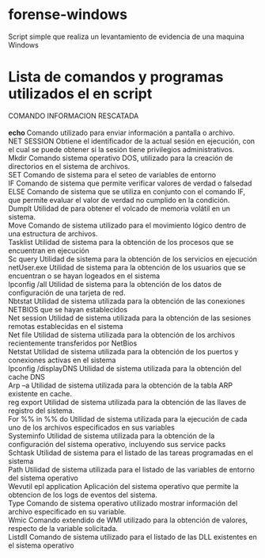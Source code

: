 # forense-windows
 Script simple que realiza un levantamiento de evidencia de una maquina Windows



# Lista de comandos y programas utilizados el en script

COMANDO	INFORMACION RESCATADA <br><br>
<b>echo	</b>Comando utilizado para enviar información a pantalla o archivo.<br>
NET SESSION	Obtiene el identificador de la actual sesión en ejecución, con el cual se puede obtener si la sesión tiene privilegios administrativos.<br>
Mkdir	Comando sistema operativo DOS, utilizado para la creación de directorios en el sistema de archivos.<br>
SET	Comando de sistema para el seteo de variables de entorno <br>
IF	Comando de sistema que permite verificar valores de verdad o falsedad<br>
ELSE	Comando de sistema que se utiliza en conjunto con el comando IF, que permite evaluar el valor de verdad no cumplido en la condición.<br>
Dumplt	Utilidad de para obtener el volcado de memoria volátil en un sistema.<br>
Move	Comando de sistema utilizado para el movimiento lógico dentro de una estructura de archivos.<br>
Tasklist	Utilidad de sistema para la obtención de los procesos que se encuentran en ejecución<br>
Sc query	Utilidad de sistema para la obtención de los servicios en ejecución<br>
netUser.exe	Utilidad de sistema para la obtención de los usuarios que se encuentran o se hayan logeados en el sistema<br>
Ipconfig /all	Utilidad de sistema para la obtención de los datos de configuración de una tarjeta de red.<br>
Nbtstat	Utilidad de sistema utilizada para la obtención de las conexiones NETBIOS que se hayan establecidos<br>
Net session	Utilidad de sistema utilizada para la obtención de las sesiones remotas establecidas en el sistema<br>
Net file	Utilidad de sistema utilizada para la obtención de los archivos recientemente transferidos por NetBios<br>
Netstat	Utilidad de sistema utilizada para la obtención de los puertos y conexiones activas en el sistema<br>
Ipconfig /displayDNS	Utilidad de sistema utilizada para la obtención del cache DNS<br>
Arp –a	Utilidad de sistema utilizada para la obtención de la tabla ARP existente en cache.<br>
reg export	Utilidad de sistema utilizada para la obtención de las llaves de registro del sistema.<br>
For %% in %% do	Utilidad de sistema utilizada para la ejecución de cada uno de los archivos especificados en sus variables<br>
Systeminfo	Utilidad de sistema utilizada para la obtención de la configuración del sistema operativo, incluyendo sus service packs<br>
Schtask	Utilidad de sistema para el listado de las tareas programadas en el sistema<br>
Path	Utilidad de sistema utilizada para el listado de las variables de entorno del sistema operativo<br>
Wevutil epl application	Aplicación del sistema operativo que permite la obtencion de los logs de eventos del sistema.<br>
Type	Comando de sistema operativo utilizado mostrar información del archivo especificado en su variable.<br>
Wmic	Comando extendido de WMI utilizado para la obtención de valores, respecto de la variable solicitada.<br>
Listdll	Comando de sistema utilizado para el listado de las DLL existentes en el sistema operativo<br><br>
